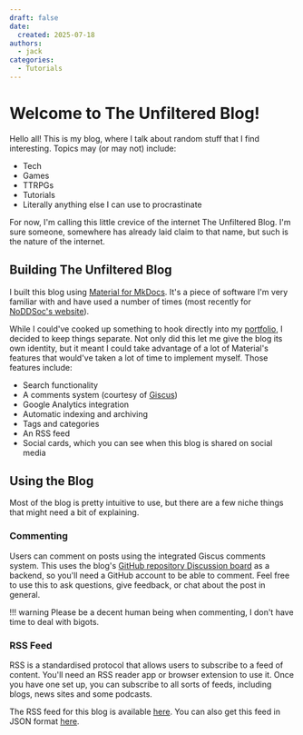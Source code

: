 ```yaml
---
draft: false
date: 
  created: 2025-07-18
authors:
  - jack
categories:
  - Tutorials
---
```


# Welcome to The Unfiltered Blog!

Hello all! This is my blog, where I talk about random stuff that I find interesting.
Topics may (or may not) include:

- Tech
- Games
- TTRPGs
- Tutorials
- Literally anything else I can use to procrastinate

<!-- more -->

For now, I'm calling this little crevice of the internet The Unfiltered Blog. 
I'm sure someone, somewhere has already laid claim to that name, but such is the nature of the internet.

## Building The Unfiltered Blog

I built this blog using [Material for MkDocs](https://squidfunk.github.io/mkdocs-material). It's a piece of software I'm very familiar with and have used a number of times (most recently for [NoDDSoc's website](https://jackgledhill.com/about/noddsoc.co.uk)).

While I could've cooked up something to hook directly into my [portfolio](https://jackgledhill.com), I decided to keep things separate. 
Not only did this let me give the blog its own identity, but it meant I could take advantage of a lot of Material's features that would've taken a lot of time to implement myself.
Those features include:

- Search functionality
- A comments system (courtesy of [Giscus](https://giscus.app))
- Google Analytics integration
- Automatic indexing and archiving
- Tags and categories
- An RSS feed
- Social cards, which you can see when this blog is shared on social media

## Using the Blog

Most of the blog is pretty intuitive to use, but there are a few niche things that might need a bit of explaining.

### Commenting

Users can comment on posts using the integrated Giscus comments system.
This uses the blog's [GitHub repository Discussion board](https://github.com/Jack-Gledhill/blog/discussions) as a backend, so you'll need a GitHub account to be able to comment.
Feel free to use this to ask questions, give feedback, or chat about the post in general.

!!! warning
    Please be a decent human being when commenting, I don't have time to deal with bigots.

### RSS Feed

RSS is a standardised protocol that allows users to subscribe to a feed of content.
You'll need an RSS reader app or browser extension to use it. 
Once you have one set up, you can subscribe to all sorts of feeds, including blogs, news sites and some podcasts.

The RSS feed for this blog is available [here](/feed_rss_created.xml). You can also get this feed in JSON format [here](/feed_json_created.json).
